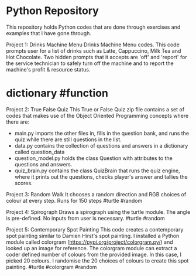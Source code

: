 # Python Repository

This repository holds Python codes that are done through exercises and examples that I have gone through. 

Project 1: Drinks Machine Menu
Drinks Machine Menu codes. This code prompts user for a list of drinks such as Latte, Cappuccino, Milk Tea and Hot Chocolate.
Two hidden prompts that it accepts are 'off' and 'report' for the service technician to safely turn off the machine and to report the machine's profit & resource status. 
# dictionary #function

Project 2: True False Quiz
This True or False Quiz zip file contains a set of codes that makes use of the Object Oriented Programming concepts where there are:
- main.py imports the other files in, fills in the question bank, and runs the quiz while there are still questions in the list.
- data.py contains the collection of questions and answers in a dictionary called question_data
- question_model.py holds the class Question with attributes to the questions and answers.
- quiz_brain.py contains the class QuizBrain that runs the quiz engine, where it prints out the questions, checks player's answer and tallies the scores.

Project 3: Random Walk
It chooses a random direction and RGB choices of colour at every step. Runs for 150 steps #turtle #random

Project 4: Spirograph
Draws a spirograph using the turtle module. The angle is pre-defined. No inputs from user is necessary. #turtle #random

Project 5: Contemporary Spot Painting
This code creates a contemporary spot painting similar to Damien Hirst's spot painting. 
I installed a Python module called colorgram (https://pypi.org/project/colorgram.py/) and looked up an image for reference. The colorgram module can extract a coder defined number of colours from the provided image. In this case, I picked 20 colours. 
I randomise the 20 choices of colours to create this spot painting. #turtle #colorgram #random

